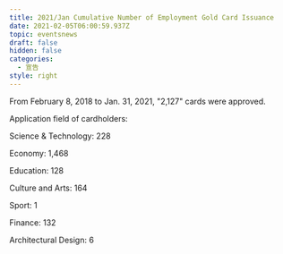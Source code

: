 ```yaml
---
title: 2021/Jan Cumulative Number of Employment Gold Card Issuance
date: 2021-02-05T06:00:59.937Z
topic: eventsnews
draft: false
hidden: false
categories:
  - 宣告
style: right
---
```

From February 8, 2018 to Jan. 31, 2021, "2,127" cards were approved.

Application field of cardholders:

Science & Technology: 228

Economy: 1,468

Education: 128

Culture and Arts: 164

Sport: 1

Finance: 132

Architectural Design: 6